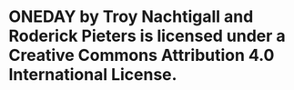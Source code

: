 # ONEDAY by Troy Nachtigall and Roderick Pieters is licensed under a Creative Commons Attribution 4.0 International License.

